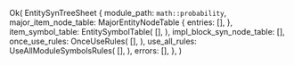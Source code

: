 Ok(
    EntitySynTreeSheet {
        module_path: `math::probability`,
        major_item_node_table: MajorEntityNodeTable {
            entries: [],
        },
        item_symbol_table: EntitySymbolTable(
            [],
        ),
        impl_block_syn_node_table: [],
        once_use_rules: OnceUseRules(
            [],
        ),
        use_all_rules: UseAllModuleSymbolsRules(
            [],
        ),
        errors: [],
    },
)